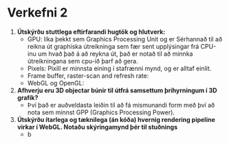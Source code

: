# Verkefni 2

1. **Útskýrðu stuttlega eftirfarandi hugtök og hlutverk:**
   * GPU: líka þekkt sem Graphics Processing Unit og er Sérhannað til að reikna út graphíska útreikninga sem fær sent upplýsingar frá CPU-inu um hvað það á að reykna út, það er notað til að minnka útreikningana sem cpu-ið þarf að gera.
   * Pixels: Pixill er minnsta eining í stafrænni mynd, og er alltaf einlit.
   * Frame buffer, raster-scan and refresh rate:
   * WebGL og OpenGL:
2. **Afhverju eru 3D objectar búnir til útfrá samsettum þríhyrningum í 3D grafík?**
   * Því það er auðveldasta leiðin til að fá mismunandi form með því að nota sem minnst GPP (Graphics Processing Power).
3. **Útskýrðu ítarlega og tæknilega (án kóða) hvernig rendering pipeline virkar í WebGL.
Notaðu skýringamynd þér til stuðnings**
   * b
